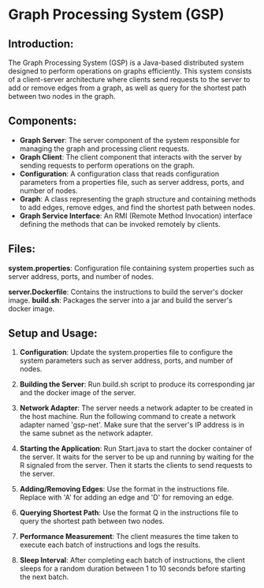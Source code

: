 # Graph Processing System (GSP)

## Introduction:
The Graph Processing System (GSP) is a Java-based distributed system designed to perform operations on graphs efficiently. This system consists of a client-server architecture where clients send requests to the server to add or remove edges from a graph, as well as query for the shortest path between two nodes in the graph.

## Components:

+ **Graph Server**: The server component of the system responsible for managing the graph and processing client requests.
+ **Graph Client**: The client component that interacts with the server by sending requests to perform operations on the graph.
+ **Configuration**: A configuration class that reads configuration parameters from a properties file, such as server address, ports, and number of nodes. 
+ **Graph**: A class representing the graph structure and containing methods to add edges, remove edges, and find the shortest path between nodes.
+ **Graph Service Interface**: An RMI (Remote Method Invocation) interface defining the methods that can be invoked remotely by clients.

## Files:
**system.properties**: Configuration file containing system properties such as server address, ports, and number of nodes.

**server.Dockerfile**: Contains the instructions to build the server's docker image.
**build.sh**: Packages the server into a jar and build the server's docker image.

## Setup and Usage:

1. **Configuration**: Update the system.properties file to configure the system parameters such as server address, ports, and number of nodes.
2. **Building the Server**: Run build.sh script to produce its corresponding jar and the docker image of the server.
3. **Network Adapter**: The server needs a network adapter to be created in the host machine. Run the following command to create a network adapter named 'gsp-net'. Make sure that the server's IP address is in the same subnet as the network adapter.

3. **Starting the Application**: Run Start.java to start the docker container of the server. It waits for the server to be up and running by waiting for the R signaled from the server. Then it starts the clients to send requests to the server.
5. **Adding/Removing Edges**: Use the format <Operation> <Source Node> <Destination Node> in the instructions file. Replace <Operation> with 'A' for adding an edge and 'D' for removing an edge.
6. **Querying Shortest Path**: Use the format Q <Source Node> <Destination Node> in the instructions file to query the shortest path between two nodes.
7. **Performance Measurement**: The client measures the time taken to execute each batch of instructions and logs the results.
8. **Sleep Interval**: After completing each batch of instructions, the client sleeps for a random duration between 1 to 10 seconds before starting the next batch.
